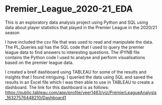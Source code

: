 # Premier_League_2020-21_EDA
This is an exploratory data analysis project using Python and SQL using data about player statistics that played in the Premier League in the 2020/21 season

I have included the csv file that was used to read and manipulate the data. The PL_Queries.sql has the SQL code that I used to query the premier league data to find answers to interesting questions. The IPYNB file contains the Python code I used to analyse and perform visualisations based on the premier league data.

I created a breif dashboard using TABLEAU for some of the results and insights that I found intriguing. I queried the data using SQL and saved the results in an Excel file which I was then able to use in TABLEAU to create a dashboard. The link for this dashboard is as follows: https://public.tableau.com/app/profile/veer1463/viz/PremierLeagueAnalysis_16327576448210/Dashboard1
